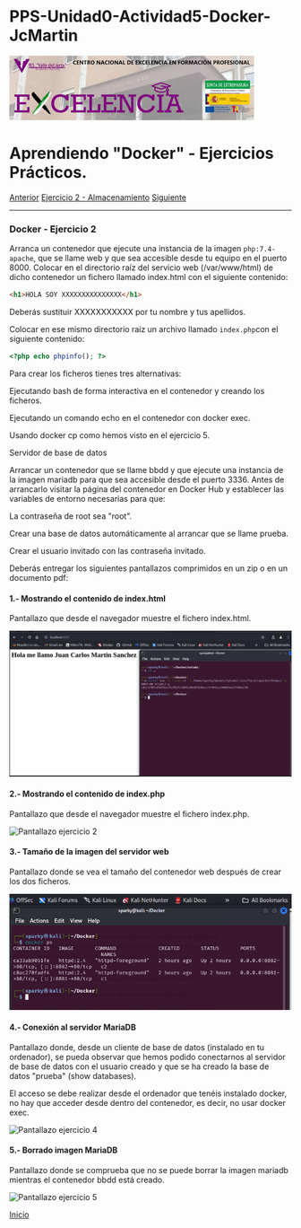 # PPS-Unidad0-Actividad5-Docker-JcMartin

![logotipo IES Valle del Jerte](../imagenes/excelencia.jpeg)

Aprendiendo "Docker" - Ejercicios Prácticos.
======

[Anterior](./ejercicios/Ejercicio1.md)
[Ejercicio 2 - Almacenamiento](#Docker---Ejercicio-2)
[Siguiente](./ejercicios/Ejercicio3.md)


--- 


### Docker - Ejercicio 2

Arranca un contenedor que ejecute una instancia de la imagen ```php:7.4-apache```, que se llame web y que sea accesible desde tu equipo en el puerto 8000.
Colocar en el directorio raíz del servicio web (/var/www/html) de dicho contenedor un fichero llamado index.html con el siguiente contenido:

```html
<h1>HOLA SOY XXXXXXXXXXXXXXX</h1>
```

Deberás sustituir XXXXXXXXXXX por tu nombre y tus apellidos.

Colocar en ese mismo directorio raíz un archivo llamado ```index.php```con el siguiente contenido:

```php
<?php echo phpinfo(); ?>
```

Para crear los ficheros tienes tres alternativas:

Ejecutando bash de forma interactiva en el contenedor y creando los ficheros.

Ejecutando un comando echo en el contenedor con docker exec.

Usando docker cp como hemos visto en el ejercicio 5.

Servidor de base de datos

Arrancar un contenedor que se llame bbdd y que ejecute una instancia de la imagen mariadb
para que sea accesible desde el puerto 3336. Antes de arrancarlo visitar la página del contenedor
en Docker Hub y establecer las variables de entorno necesarias para que:

La contraseña de root sea "root".

Crear una base de datos automáticamente al arrancar que se llame prueba.

Crear el usuario invitado con las contraseña invitado.


Deberás entregar los siguientes pantallazos comprimidos en un zip o en un documento pdf:


#### 1.- Mostrando el contenido de index.html

Pantallazo que desde el navegador muestre el fichero index.html.

![Pantallazo ejercicio 1](../imagenes/Docker2-web1.png)

#### 2.- Mostrando el contenido de index.php


Pantallazo que desde el navegador muestre el fichero index.php.

![Pantallazo ejercicio 2](../imagenes/Docker2-php2.png)


#### 3.- Tamaño de la imagen del servidor web


Pantallazo donde se vea el tamaño del contenedor web después de crear los dos ficheros.

![Pantallazo ejercico 3](../imagenes/Docker2-web3.png)

#### 4.- Conexión al servidor MariaDB


Pantallazo donde, desde un cliente de base de datos (instalado en tu ordenador), se pueda observar que
hemos podido conectarnos al servidor de base de datos con el usuario creado y que se ha creado la base
de datos "prueba" (show databases).

El acceso se debe realizar desde el ordenador que tenéis instalado docker,
no hay que acceder desde dentro del contenedor, es decir, no usar docker exec.

![Pantallazo ejercicio 4](../imagenes/Docker2-mariadb4.png)

#### 5.- Borrado imagen MariaDB


Pantallazo donde se comprueba que no se puede borrar la imagen mariadb mientras el contenedor bbdd está creado.

![Pantallazo ejercicio 5](../imagenes/Docker2-mariadb5.png)


[Inicio](#Docker---Ejercicio-2)
